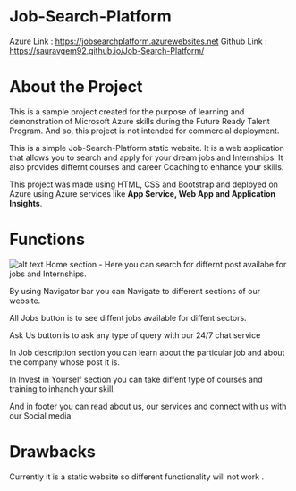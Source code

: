 # Job-Search-Platform

Azure Link : https://jobsearchplatform.azurewebsites.net
Github Link : https://sauravgem92.github.io/Job-Search-Platform/

# About the Project
This is a sample project created for the purpose of learning and demonstration of Microsoft Azure skills during the Future Ready Talent Program. And so, this project is not intended for commercial deployment.

This is a simple Job-Search-Platform static website. It is a web application that allows you to search and apply for your dream jobs and Internships.
It also provides differnt courses and career Coaching to enhance your skills.

This project was made using HTML, CSS and Bootstrap and deployed on Azure using Azure services like **App Service, Web App and Application Insights**.

# Functions
![alt text](./img/)
Home section - Here you can search for differnt post availabe for jobs and Internships.

By using Navigator bar you can Navigate to different sections of our website. 

All Jobs button is to see diffent jobs available for diffent sectors.

Ask Us button is to ask any type of query with our 24/7 chat service

In Job description section you can learn about the particular job and about the company whose post it is.

In Invest in Yourself section you can take diffent type of courses and training to inhanch your skill.

And in footer you can read about us, our services and connect with us with our Social media.

# Drawbacks
Currently it is a static website so different functionality will not work .



